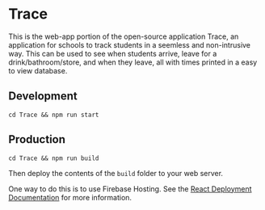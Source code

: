 # Trace
This is the web-app portion of the open-source application Trace, an application for schools to track students in a seemless and non-intrusive way. This can be used to see when students arrive, leave for a drink/bathroom/store, and when they leave, all with times printed in a easy to view database. 

## Development
`cd Trace && npm run start`

## Production
`cd Trace && npm run build`

Then deploy the contents of the `build` folder to your web server.

One way to do this is to use Firebase Hosting. See the [React Deployment Documentation](https://create-react-app.dev/docs/deployment#firebase) for more information.
